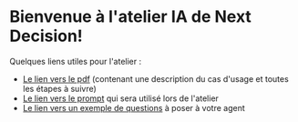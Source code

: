 # Bienvenue à l'atelier IA de Next Decision!

Quelques liens utiles pour l'atelier :
- [Le lien vers le pdf](https://raw.githubusercontent.com/vincent2mots/ia/refs/heads/main/ND_IA_GEN_AGENT_ATELIER_PRATIQUE.pdf) (contenant une description du cas d'usage et toutes les étapes à suivre)
- [Le lien vers le prompt](https://github.com/vincent2mots/ia/blob/main/prompt.md) qui sera utilisé lors de l'atelier
- [Le lien vers un exemple de questions](https://github.com/vincent2mots/ia/blob/main/chat-samples.md) à poser à votre agent
